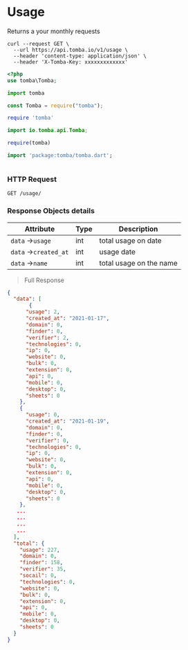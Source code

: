 # Usage

Returns a your monthly requests

```shell
curl --request GET \
  --url https://api.tomba.io/v1/usage \
  --header 'content-type: application/json' \
  --header 'X-Tomba-Key: xxxxxxxxxxxxx'
```

```php
<?php
use tomba\Tomba;

```

```python
import tomba

```

```javascript
const Tomba = require("tomba");

```

```ruby
require 'tomba'

```

```java
import io.tomba.api.Tomba;

```

```r
require(tomba)

```

```dart
import 'package:tomba/tomba.dart';

```

```powershell

```

### HTTP Request

`GET /usage/`

### Response Objects details

| Attribute             | Type | Description             |
| --------------------- | ---- | ----------------------- |
| `data` ->`usage`      | int  | total usage on date     |
| `data` ->`created_at` | int  | usage date              |
| `data` ->`name`       | int  | total usage on the name |

> Full Response

```json
{
  "data": [
       {
      "usage": 2,
      "created_at": "2021-01-17",
      "domain": 0,
      "finder": 0,
      "verifier": 2,
      "technologies": 0,
      "ip": 0,
      "website": 0,
      "bulk": 0,
      "extension": 0,
      "api": 0,
      "mobile": 0,
      "desktop": 0,
      "sheets": 0
    },
    {
      "usage": 0,
      "created_at": "2021-01-19",
      "domain": 0,
      "finder": 0,
      "verifier": 0,
      "technologies": 0,
      "ip": 0,
      "website": 0,
      "bulk": 0,
      "extension": 0,
      "api": 0,
      "mobile": 0,
      "desktop": 0,
      "sheets": 0
    },
   ...
   ...
   ...
   ...
  ],
  "total": {
    "usage": 227,
    "domain": 0,
    "finder": 158,
    "verifier": 35,
    "socail": 0,
    "technologies": 0,
    "website": 0,
    "bulk": 0,
    "extension": 0,
    "api": 0,
    "mobile": 0,
    "desktop": 0,
    "sheets": 0
  }
}
```
